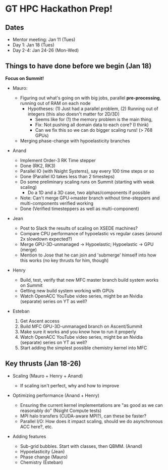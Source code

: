# GT HPC Hackathon Prep!

## Dates

* Mentor meeting: Jan 11 (Tues)
* Day 1: Jan 18 (Tues)
* Day 2-4: Jan 24-26 (Mon-Wed)

## Things to have done before we begin (Jan 18)

**Focus on Summit!**

* Mauro: 
	* Figuring out what's going on with big jobs, parallel **pre-processing**, running out of RAM on each node
		* Hypotheses: (1) Just had a parallel problem, (2) Running out of integers (this also doesn't matter for 2D/3D)
			* Seems like for (1) the memory problem is the main thing, 
			* Fix: Not pushing all domain data to each core? (I think)
			* Can we fix this so we can do bigger scaling runs! (> 768 GPUs)
	* Merging phase-change with hypoelasticity branches

* Anand
	* Implement Order-3 RK Time stepper
	- Done (RK2, RK3)
	* Parallel IO (with Nsight Systems), say every 100 time steps or so
	- Done (Parallel IO takes less than 2 timesteps)
	* Do some preliminary scaling runs on Summit (starting with weak scaling)
		* Do a 1D and a 3D case, two alphas/components if possible
	* Note: Can't merge GPU->master branch without time-steppers and multi-components verified working
	- Done (Verified timesteppers as well as multi-component)

* Jean
	* Post to Slack the results of scaling on XSEDE machines?
	* Compare CPU performance of hypoelastic vs regular cases (around 2x slowdown expected?)
	* Merge GPU-3D-unmanaged -> Hypoelastic; Hypoelastic -> GPU (merge)
	* Mention to Jose that he can join and 'submerge' himself into how this works (no key thrusts for him, though)

* Henry
	* Build, test, verify that new MFC master branch build system works on Summit
	* Getting new build system working with GPUs
	* Watch OpenACC YouTube video series, might be an Nvidia (separate) series on YT as well?

* Esteban
	1. Get Ascent access
	2. Build MFC GPU-3D-unmanaged branch on Ascent/Summit
	3. Make sure it works and you know how to run it properly
	4. Watch OpenACC YouTube video series, might be an Nvidia (separate) series on YT as well?
	4. Start adding the simplest possible chemistry kernel into MFC


## Key thrusts (Jan 18-26)

* Scaling (Mauro + Henry + Anand)
	* If scaling isn't perfect, why and how to improve

* Optimizing performance (Anand + Henry)
	* Ensuring the current kernel implementations are "as good as we can reasonably do" (Nsight Compute tests)
	* MPI halo transfers (CUDA-aware MPI?), can these be faster?
	* Parallel I/O: How does it impact scaling, should we do asynchronous ACC here?, etc.

* Adding features
	* Sub-grid bubbles. Start with classes, then QBMM. (Anand)
	* Hypoelasticity (Jean)
	* Phase change (Mauro)
	* Chemistry (Esteban)

